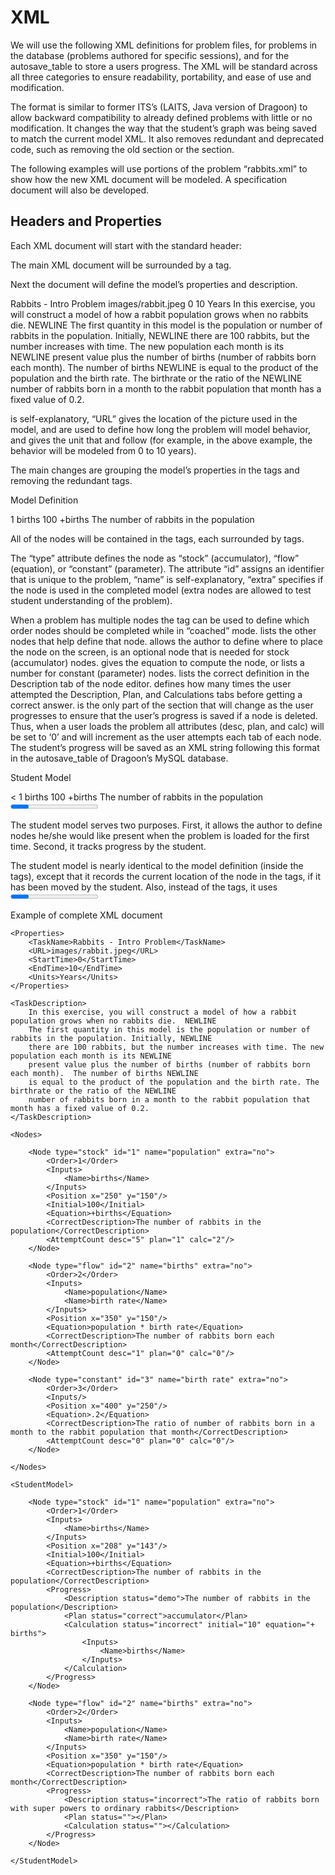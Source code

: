 # XML #

We will use the following XML definitions for problem files, for problems in the 
database (problems authored for specific sessions), and for the autosave_table 
to store a users progress. The XML will be standard across all three categories 
to ensure readability, portability, and ease of use and modification. 

The format is similar to former ITS’s (LAITS, Java version of Dragoon) to allow 
backward compatibility to already defined problems with little or no 
modification. It changes the way that the student’s graph was being saved to 
match the current model XML. It also removes redundant and deprecated code, such
as removing the old <NodeCount> section or the <Output> section.

The following examples will use portions of the problem “rabbits.xml” to show 
how the new XML document will be modeled. A specification document will also be 
developed.

## Headers and Properties ##

Each XML document will start with the standard header:

<?xml version="1.0" encoding="UTF-8"?>

The main XML document will be surrounded by a <Task> tag.

<Task phase="Intro" type="Construct">

Next the document will define the model’s properties and description. 

<Properties>
        <TaskName>Rabbits - Intro Problem</TaskName>
        <URL>images/rabbit.jpeg</URL>
        <StartTime>0</StartTime>
        <EndTime>10</EndTime>
        <Units>Years</Units>
</Properties>
    
<TaskDescription>
        In this exercise, you will construct a model of how a rabbit population grows when no rabbits die.  NEWLINE
        The first quantity in this model is the population or number of rabbits in the population. Initially, NEWLINE
        there are 100 rabbits, but the number increases with time. The new population each month is its NEWLINE
        present value plus the number of births (number of rabbits born each month).  The number of births NEWLINE
        is equal to the product of the population and the birth rate. The birthrate or the ratio of the NEWLINE
        number of rabbits born in a month to the rabbit population that month has a fixed value of 0.2.       
</TaskDescription>

<TaskName> is self-explanatory, “URL” gives the location of the picture used in the model, <StartTime> and <EndTime> are used to define how long the problem will model behavior, and <Units> gives the unit that <StartTime> and <EndTime> follow (for example, in the above example, the behavior will be modeled from 0 to 10 years).

The main changes are grouping the model’s properties in the <Properties> tags and removing the redundant <NodeCount> tags.


Model Definition


<Nodes>
        <Node type="stock" id="1" name="population" extra="no">
            <Order>1</Order>
            <Inputs>
                <Name>births</Name>
            </Inputs>
            <Position x="250" y="150"/>
            <Initial>100</Initial>           
            <Equation>+births</Equation>
            <CorrectDescription>The number of rabbits in the population</CorrectDescription>
            <AttemptCount desc="5" plan="1" calc="2"/>
        </Node>
</Nodes>

All of the nodes will be contained in the <Nodes> tags, each surrounded by <Node> tags. 

The “type” attribute defines the node as “stock” (accumulator), “flow” (equation), or “constant” (parameter). The attribute “id” assigns an identifier that is unique to the problem, “name” is self-explanatory, “extra” specifies if the node is used in the completed model (extra nodes are allowed to test student understanding of the problem).

When a problem has multiple nodes the <Order> tag can be used to define which order nodes should be completed while in “coached” mode. <Inputs> lists the other nodes that help define that node. <Position> allows the author to define where to place the node on the screen, <Initial> is an optional node that is needed for stock (accumulator) nodes. <Equation> gives the equation to compute the node, or lists a number for constant (parameter) nodes. <CorrectDescription> lists the correct definition in the Description tab of the node editor. <AttemptCount> defines how many times the user attempted the Description, Plan, and Calculations tabs before getting a correct answer. <AttemptCount> is the only part of the <Nodes> section that will change as the user progresses to ensure that the user’s progress is saved if a node is deleted. Thus, when a user loads the problem all attributes (desc, plan, and calc) will be set to ‘0’ and will increment as the user attempts each tab of each node. The student’s progress will be saved as an XML string following this format in the autosave_table of Dragoon’s MySQL database.


Student Model

<StudentModel>        
        <<Node type="stock" id="1" name="population" extra="no">
            <Order>1</Order>
            <Inputs>
                <Name>births</Name>
            </Inputs>
            <Position x="208" y="143"/>
            <Initial>100</Initial>
            <Equation>+births</Equation>
            <CorrectDescription>The number of rabbits in the population</CorrectDescription>
            <Progress>
                <Description status="demo">The number of rabbits in the population</Description>
                <Plan status="correct">accumulator</Plan>
                <Calculation status="incorrect" initial="10" equation="+ births">
                    <Inputs>
                        <Name>births</Name>
                    </Inputs>
                </Calculation>
            </Progress>
        </Node>
</StudentModel>

The student model serves two purposes. First, it allows the author to define nodes he/she would like present when the problem is loaded for the first time. Second, it tracks progress by the student.

The student model is nearly identical to the model definition (inside the <Nodes> tags), except that it records the current location of the node in the <Position> tags, if it has been moved by the student. Also, instead of the <AttemptCount> tags, it uses <Progress> tags to show the progress the student has made. The attribute “status” tracks if the students latest attempt was correct, incorrect, or if the student gave up or attempted too many incorrect answers and was given the correct answer. The node can then be colored appropriately.

Example of complete XML document

<?xml version="1.0" encoding="UTF-8"?>

<Task phase="Intro" type="Construct">
    
    <Properties>
        <TaskName>Rabbits - Intro Problem</TaskName>
        <URL>images/rabbit.jpeg</URL>
        <StartTime>0</StartTime>
        <EndTime>10</EndTime>
        <Units>Years</Units>
    </Properties>
    
    <TaskDescription>
        In this exercise, you will construct a model of how a rabbit population grows when no rabbits die.  NEWLINE
        The first quantity in this model is the population or number of rabbits in the population. Initially, NEWLINE
        there are 100 rabbits, but the number increases with time. The new population each month is its NEWLINE
        present value plus the number of births (number of rabbits born each month).  The number of births NEWLINE
        is equal to the product of the population and the birth rate. The birthrate or the ratio of the NEWLINE
        number of rabbits born in a month to the rabbit population that month has a fixed value of 0.2.       
    </TaskDescription>

    <Nodes>
        
        <Node type="stock" id="1" name="population" extra="no">
            <Order>1</Order>
            <Inputs>
                <Name>births</Name>
            </Inputs>
            <Position x="250" y="150"/>
            <Initial>100</Initial>           
            <Equation>+births</Equation>
            <CorrectDescription>The number of rabbits in the population</CorrectDescription>
            <AttemptCount desc="5" plan="1" calc="2"/>
        </Node>

        <Node type="flow" id="2" name="births" extra="no">
            <Order>2</Order>
            <Inputs>
                <Name>population</Name>
                <Name>birth rate</Name>
            </Inputs>
            <Position x="350" y="150"/>
            <Equation>population * birth rate</Equation>
            <CorrectDescription>The number of rabbits born each month</CorrectDescription>
            <AttemptCount desc="1" plan="0" calc="0"/>
        </Node>

        <Node type="constant" id="3" name="birth rate" extra="no">
            <Order>3</Order>
            <Inputs/>
            <Position x="400" y="250"/>
            <Equation>.2</Equation>
            <CorrectDescription>The ratio of number of rabbits born in a month to the rabbit population that month</CorrectDescription>
            <AttemptCount desc="0" plan="0" calc="0"/>
        </Node>
        
    </Nodes>

    <StudentModel>

        <Node type="stock" id="1" name="population" extra="no">
            <Order>1</Order>
            <Inputs>
                <Name>births</Name>
            </Inputs>
            <Position x="208" y="143"/>
            <Initial>100</Initial>
            <Equation>+births</Equation>
            <CorrectDescription>The number of rabbits in the population</CorrectDescription>
            <Progress>
                <Description status="demo">The number of rabbits in the population</Description>
                <Plan status="correct">accumulator</Plan>
                <Calculation status="incorrect" initial="10" equation="+ births">
                    <Inputs>
                        <Name>births</Name>
                    </Inputs>
                </Calculation>
            </Progress>
        </Node>

        <Node type="flow" id="2" name="births" extra="no">
            <Order>2</Order>
            <Inputs>
                <Name>population</Name>
                <Name>birth rate</Name>
            </Inputs>
            <Position x="350" y="150"/>
            <Equation>population * birth rate</Equation>
            <CorrectDescription>The number of rabbits born each month</CorrectDescription>
            <Progress>
                <Description status="incorrect">The ratio of rabbits born with super powers to ordinary rabbits</Description>
                <Plan status=""></Plan>
                <Calculation status=""></Calculation>
            </Progress>
        </Node>
        
    </StudentModel>

</Task>

